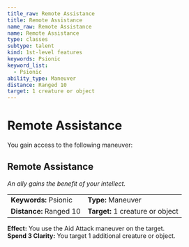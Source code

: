 ```yaml
---
title_raw: Remote Assistance
title: Remote Assistance
name_raw: Remote Assistance
name: Remote Assistance
type: classes
subtype: talent
kind: 1st-level features
keywords: Psionic
keyword_list:
  - Psionic
ability_type: Maneuver
distance: Ranged 10
target: 1 creature or object
---
```


# Remote Assistance

You gain access to the following maneuver:

## Remote Assistance

*An ally gains the benefit of your intellect.*

|                         |                                  |
| :---------------------- | :------------------------------- |
| **Keywords:** Psionic   | **Type:** Maneuver               |
| **Distance:** Ranged 10 | **Target:** 1 creature or object |

**Effect:** You use the Aid Attack maneuver on the target.\
**Spend 3 Clarity:** You target 1 additional creature or object.
